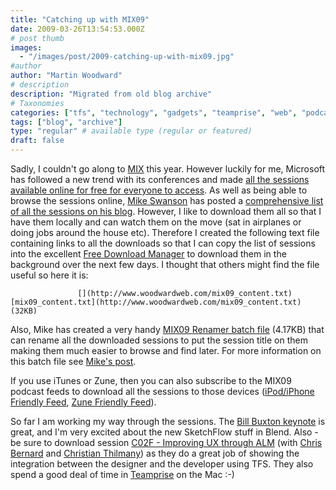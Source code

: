 ```yaml
---
title: "Catching up with MIX09"
date: 2009-03-26T13:54:53.000Z
# post thumb
images:
  - "/images/post/2009-catching-up-with-mix09.jpg"
#author
author: "Martin Woodward"
# description
description: "Migrated from old blog archive"
# Taxonomies
categories: ["tfs", "technology", "gadgets", "teamprise", "web", "podcast"]
tags: ["blog", "archive"]
type: "regular" # available type (regular or featured)
draft: false
---
```

Sadly, I couldn't go along to [MIX](http://www.visitmix.com/) this year. However luckily for me, Microsoft has followed a new trend with its conferences and made [all the sessions available online for free for everyone to access](http://videos.visitmix.com/MIX09).  As well as being able to browse the sessions online, [Mike Swanson](http://blogs.msdn.com/mswanson/) has posted a [comprehensive list of all the sessions on his blog](http://blogs.msdn.com/mswanson/archive/2009/03/26/mix09-keynote-and-session-videos.aspx).  However, I like to download them all so that I have them locally and can watch them on the move (sat in airplanes or doing jobs around the house etc).  Therefore I created the following text file containing links to all the downloads so that I can copy the list of sessions into the excellent [Free Download Manager](http://www.freedownloadmanager.org/) to download them in the background over the next few days.  I thought that others might find the file useful so here it is:  

                   [](http://www.woodwardweb.com/mix09_content.txt)          [mix09_content.txt](http://www.woodwardweb.com/mix09_content.txt) (32KB)             

Also, Mike has created a very handy [MIX09 Renamer batch file](http://www.mikeswanson.com/blog/files/MIX09Renamer.zip) (4.17KB) that can rename all the downloaded sessions to put the session title on them making them much easier to browse and find later.  For more information on this batch file see [Mike's post](http://blogs.msdn.com/mswanson/archive/2009/03/26/mix09-keynote-and-session-videos.aspx).  

If you use iTunes or Zune, then you can also subscribe to the MIX09 podcast feeds to download all the sessions to those devices ([iPod/iPhone Friendly Feed](http://videos.visitmix.com/MIX09/Feeds/MP4/RSS), [Zune Friendly Feed](http://videos.visitmix.com/MIX09/Feeds/WMV/RSS)).  

So far I am working my way through the sessions.  The [Bill Buxton keynote](http://videos.visitmix.com/MIX09/KEY01) is great, and I'm very excited about the new SketchFlow stuff in Blend.  Also - be sure to download session [C02F - Improving UX through ALM](http://videos.visitmix.com/MIX09/c02f) (with [Chris Bernard](http://www.designthinkingdigest.com) and [Christian Thilmany](http://www.flyover18.com)) as they do a great job of showing the integration between the designer and the developer using TFS.  They also spend a good deal of time in [Teamprise](http://www.teamprise.com) on the Mac :-)